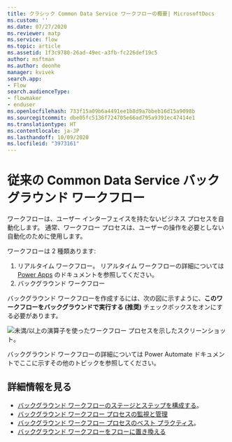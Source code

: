 ```yaml
---
title: クラシック Common Data Service ワークフローの概要| MicrosoftDocs
ms.custom: ''
ms.date: 07/27/2020
ms.reviewer: matp
ms.service: flow
ms.topic: article
ms.assetid: 1f3c9780-26ad-49ec-a3fb-fc226def19c5
author: msftman
ms.author: deonhe
manager: kvivek
search.app:
- Flow
search.audienceType:
- flowmaker
- enduser
ms.openlocfilehash: 733f15a09b6a4491ee1b8d9a7bbeb16d15a9098b
ms.sourcegitcommit: dbe05fc5136f724705e66ad795a9391ec47414e1
ms.translationtype: HT
ms.contentlocale: ja-JP
ms.lasthandoff: 10/09/2020
ms.locfileid: "3973161"
---
```

# <a name="classic-common-data-service-background-workflows"></a>従来の Common Data Service バックグラウンド ワークフロー 

ワークフローは、ユーザー インターフェイスを持たないビジネス プロセスを自動化します。 通常、ワークフロー プロセスは、ユーザーの操作を必要としない自動化のために使用します。

ワークフローは 2 種類あります:
1. リアルタイム ワークフロー。 リアルタイム ワークフローの詳細については [Power Apps](https://docs.microsoft.com/powerapps/maker/common-data-service/overview-realtime-workflows) のドキュメントを参照してください。
1. バックグラウンド ワークフロー 


バックグラウンド ワークフローを作成するには、次の図に示すように、**このワークフローをバックグラウンドで実行する (推奨)** チェックボックスをオンにする必要があります。

![未満/以上の演算子を使ったワークフロー プロセスを示したスクリーンショット。](media/wfp-under-not-under.PNG "未満/以上の演算子を使ったワークフロー プロセス")

バックグラウンド ワークフローの詳細については Power Automate ドキュメントでここに示すその他のトピックを参照してください。

## <a name="learn-more"></a>詳細情報を見る


- [バックグラウンド ワークフローのステージとステップを構成する](configure-workflow-steps.md)。
- [バックグラウンド ワークフロー プロセスの監視と管理](monitor-manage-processes.md)
- [バックグラウンド ワークフロー プロセスのベスト プラクティス](best-practices-workflow-processes.md)。
- [バックグラウンド ワークフローをフローに置き換える](replace-workflows-with-flows.md)




